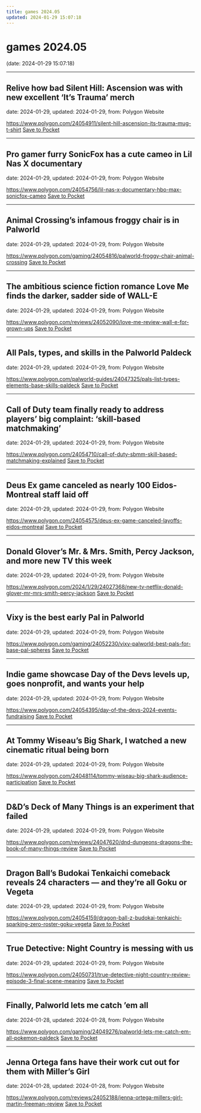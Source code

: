 ```yaml
---
title: games 2024.05
updated: 2024-01-29 15:07:18
---
```


# games 2024.05

(date: 2024-01-29 15:07:18)

---

## Relive how bad Silent Hill: Ascension was with new excellent ‘It’s Trauma’ merch

date: 2024-01-29, updated: 2024-01-29, from: Polygon Website



<span class="feed-item-link">
<a href="https://www.polygon.com/24054911/silent-hill-ascension-its-trauma-mug-t-shirt">https://www.polygon.com/24054911/silent-hill-ascension-its-trauma-mug-t-shirt</a> <a href="https://getpocket.com/save" class="pocket-btn" data-lang="en" data-save-url="https://www.polygon.com/24054911/silent-hill-ascension-its-trauma-mug-t-shirt">Save to Pocket</a>
</span>

---

## Pro gamer furry SonicFox has a cute cameo in Lil Nas X documentary

date: 2024-01-29, updated: 2024-01-29, from: Polygon Website



<span class="feed-item-link">
<a href="https://www.polygon.com/24054756/lil-nas-x-documentary-hbo-max-sonicfox-cameo">https://www.polygon.com/24054756/lil-nas-x-documentary-hbo-max-sonicfox-cameo</a> <a href="https://getpocket.com/save" class="pocket-btn" data-lang="en" data-save-url="https://www.polygon.com/24054756/lil-nas-x-documentary-hbo-max-sonicfox-cameo">Save to Pocket</a>
</span>

---

## Animal Crossing’s infamous froggy chair is in Palworld

date: 2024-01-29, updated: 2024-01-29, from: Polygon Website



<span class="feed-item-link">
<a href="https://www.polygon.com/gaming/24054816/palworld-froggy-chair-animal-crossing">https://www.polygon.com/gaming/24054816/palworld-froggy-chair-animal-crossing</a> <a href="https://getpocket.com/save" class="pocket-btn" data-lang="en" data-save-url="https://www.polygon.com/gaming/24054816/palworld-froggy-chair-animal-crossing">Save to Pocket</a>
</span>

---

## The ambitious science fiction romance Love Me finds the darker, sadder side of WALL-E

date: 2024-01-29, updated: 2024-01-29, from: Polygon Website



<span class="feed-item-link">
<a href="https://www.polygon.com/reviews/24052090/love-me-review-wall-e-for-grown-ups">https://www.polygon.com/reviews/24052090/love-me-review-wall-e-for-grown-ups</a> <a href="https://getpocket.com/save" class="pocket-btn" data-lang="en" data-save-url="https://www.polygon.com/reviews/24052090/love-me-review-wall-e-for-grown-ups">Save to Pocket</a>
</span>

---

## All Pals, types, and skills in the Palworld Paldeck

date: 2024-01-29, updated: 2024-01-29, from: Polygon Website



<span class="feed-item-link">
<a href="https://www.polygon.com/palworld-guides/24047325/pals-list-types-elements-base-skills-paldeck">https://www.polygon.com/palworld-guides/24047325/pals-list-types-elements-base-skills-paldeck</a> <a href="https://getpocket.com/save" class="pocket-btn" data-lang="en" data-save-url="https://www.polygon.com/palworld-guides/24047325/pals-list-types-elements-base-skills-paldeck">Save to Pocket</a>
</span>

---

## Call of Duty team finally ready to address players’ big complaint: ‘skill-based matchmaking’

date: 2024-01-29, updated: 2024-01-29, from: Polygon Website



<span class="feed-item-link">
<a href="https://www.polygon.com/24054710/call-of-duty-sbmm-skill-based-matchmaking-explained">https://www.polygon.com/24054710/call-of-duty-sbmm-skill-based-matchmaking-explained</a> <a href="https://getpocket.com/save" class="pocket-btn" data-lang="en" data-save-url="https://www.polygon.com/24054710/call-of-duty-sbmm-skill-based-matchmaking-explained">Save to Pocket</a>
</span>

---

## Deus Ex game canceled as nearly 100 Eidos-Montreal staff laid off

date: 2024-01-29, updated: 2024-01-29, from: Polygon Website



<span class="feed-item-link">
<a href="https://www.polygon.com/24054575/deus-ex-game-canceled-layoffs-eidos-montreal">https://www.polygon.com/24054575/deus-ex-game-canceled-layoffs-eidos-montreal</a> <a href="https://getpocket.com/save" class="pocket-btn" data-lang="en" data-save-url="https://www.polygon.com/24054575/deus-ex-game-canceled-layoffs-eidos-montreal">Save to Pocket</a>
</span>

---

## Donald Glover’s Mr. & Mrs. Smith, Percy Jackson, and more new TV this week

date: 2024-01-29, updated: 2024-01-29, from: Polygon Website



<span class="feed-item-link">
<a href="https://www.polygon.com/2024/1/29/24027368/new-tv-netflix-donald-glover-mr-mrs-smith-percy-jackson">https://www.polygon.com/2024/1/29/24027368/new-tv-netflix-donald-glover-mr-mrs-smith-percy-jackson</a> <a href="https://getpocket.com/save" class="pocket-btn" data-lang="en" data-save-url="https://www.polygon.com/2024/1/29/24027368/new-tv-netflix-donald-glover-mr-mrs-smith-percy-jackson">Save to Pocket</a>
</span>

---

## Vixy is the best early Pal in Palworld

date: 2024-01-29, updated: 2024-01-29, from: Polygon Website



<span class="feed-item-link">
<a href="https://www.polygon.com/gaming/24052230/vixy-palworld-best-pals-for-base-pal-spheres">https://www.polygon.com/gaming/24052230/vixy-palworld-best-pals-for-base-pal-spheres</a> <a href="https://getpocket.com/save" class="pocket-btn" data-lang="en" data-save-url="https://www.polygon.com/gaming/24052230/vixy-palworld-best-pals-for-base-pal-spheres">Save to Pocket</a>
</span>

---

## Indie game showcase Day of the Devs levels up, goes nonprofit, and wants your help

date: 2024-01-29, updated: 2024-01-29, from: Polygon Website



<span class="feed-item-link">
<a href="https://www.polygon.com/24054395/day-of-the-devs-2024-events-fundraising">https://www.polygon.com/24054395/day-of-the-devs-2024-events-fundraising</a> <a href="https://getpocket.com/save" class="pocket-btn" data-lang="en" data-save-url="https://www.polygon.com/24054395/day-of-the-devs-2024-events-fundraising">Save to Pocket</a>
</span>

---

## At Tommy Wiseau’s Big Shark, I watched a new cinematic ritual being born

date: 2024-01-29, updated: 2024-01-29, from: Polygon Website



<span class="feed-item-link">
<a href="https://www.polygon.com/24048114/tommy-wiseau-big-shark-audience-participation">https://www.polygon.com/24048114/tommy-wiseau-big-shark-audience-participation</a> <a href="https://getpocket.com/save" class="pocket-btn" data-lang="en" data-save-url="https://www.polygon.com/24048114/tommy-wiseau-big-shark-audience-participation">Save to Pocket</a>
</span>

---

## D&D’s Deck of Many Things is an experiment that failed

date: 2024-01-29, updated: 2024-01-29, from: Polygon Website



<span class="feed-item-link">
<a href="https://www.polygon.com/reviews/24047620/dnd-dungeons-dragons-the-book-of-many-things-review">https://www.polygon.com/reviews/24047620/dnd-dungeons-dragons-the-book-of-many-things-review</a> <a href="https://getpocket.com/save" class="pocket-btn" data-lang="en" data-save-url="https://www.polygon.com/reviews/24047620/dnd-dungeons-dragons-the-book-of-many-things-review">Save to Pocket</a>
</span>

---

## Dragon Ball’s Budokai Tenkaichi comeback reveals 24 characters — and they’re all Goku or Vegeta

date: 2024-01-29, updated: 2024-01-29, from: Polygon Website



<span class="feed-item-link">
<a href="https://www.polygon.com/24054159/dragon-ball-z-budokai-tenkaichi-sparking-zero-roster-goku-vegeta">https://www.polygon.com/24054159/dragon-ball-z-budokai-tenkaichi-sparking-zero-roster-goku-vegeta</a> <a href="https://getpocket.com/save" class="pocket-btn" data-lang="en" data-save-url="https://www.polygon.com/24054159/dragon-ball-z-budokai-tenkaichi-sparking-zero-roster-goku-vegeta">Save to Pocket</a>
</span>

---

## True Detective: Night Country is messing with us

date: 2024-01-29, updated: 2024-01-29, from: Polygon Website



<span class="feed-item-link">
<a href="https://www.polygon.com/24050731/true-detective-night-country-review-episode-3-final-scene-meaning">https://www.polygon.com/24050731/true-detective-night-country-review-episode-3-final-scene-meaning</a> <a href="https://getpocket.com/save" class="pocket-btn" data-lang="en" data-save-url="https://www.polygon.com/24050731/true-detective-night-country-review-episode-3-final-scene-meaning">Save to Pocket</a>
</span>

---

## Finally, Palworld lets me catch ’em all

date: 2024-01-28, updated: 2024-01-28, from: Polygon Website



<span class="feed-item-link">
<a href="https://www.polygon.com/gaming/24049276/palworld-lets-me-catch-em-all-pokemon-paldeck">https://www.polygon.com/gaming/24049276/palworld-lets-me-catch-em-all-pokemon-paldeck</a> <a href="https://getpocket.com/save" class="pocket-btn" data-lang="en" data-save-url="https://www.polygon.com/gaming/24049276/palworld-lets-me-catch-em-all-pokemon-paldeck">Save to Pocket</a>
</span>

---

## Jenna Ortega fans have their work cut out for them with Miller’s Girl

date: 2024-01-28, updated: 2024-01-28, from: Polygon Website



<span class="feed-item-link">
<a href="https://www.polygon.com/reviews/24052188/jenna-ortega-millers-girl-martin-freeman-review">https://www.polygon.com/reviews/24052188/jenna-ortega-millers-girl-martin-freeman-review</a> <a href="https://getpocket.com/save" class="pocket-btn" data-lang="en" data-save-url="https://www.polygon.com/reviews/24052188/jenna-ortega-millers-girl-martin-freeman-review">Save to Pocket</a>
</span>



<script type="text/javascript">!function(d,i){if(!d.getElementById(i)){var j=d.createElement("script");j.id=i;j.src="https://widgets.getpocket.com/v1/j/btn.js?v=1";var w=d.getElementById(i);d.body.appendChild(j);}}(document,"pocket-btn-js");</script>

